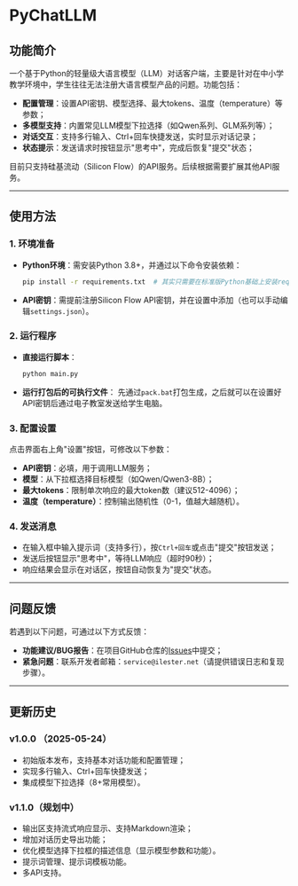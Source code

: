 # PyChatLLM

## 功能简介
一个基于Python的轻量级大语言模型（LLM）对话客户端，主要是针对在中小学教学环境中，学生往往无法注册大语言模型产品的问题。功能包括：
- **配置管理**：设置API密钥、模型选择、最大tokens、温度（temperature）等参数；
- **多模型支持**：内置常见LLM模型下拉选择（如Qwen系列、GLM系列等）；
- **对话交互**：支持多行输入、Ctrl+回车快捷发送，实时显示对话记录；
- **状态提示**：发送请求时按钮显示"思考中"，完成后恢复"提交"状态；

目前只支持硅基流动（Silicon Flow）的API服务。后续根据需要扩展其他API服务。

---

## 使用方法
### 1. 环境准备
- **Python环境**：需安装Python 3.8+，并通过以下命令安装依赖：
  ```bash
  pip install -r requirements.txt  # 其实只需要在标准版Python基础上安装requests库即可
  ```
- **API密钥**：需提前注册Silicon Flow API密钥，并在设置中添加（也可以手动编辑`settings.json`）。

### 2. 运行程序
- **直接运行脚本**：
  ```bash
  python main.py
  ```
- **运行打包后的可执行文件**：
先通过`pack.bat`打包生成，之后就可以在设置好API密钥后通过电子教室发送给学生电脑。

### 3. 配置设置
点击界面右上角"设置"按钮，可修改以下参数：
- **API密钥**：必填，用于调用LLM服务；
- **模型**：从下拉框选择目标模型（如Qwen/Qwen3-8B）；
- **最大tokens**：限制单次响应的最大token数（建议512-4096）；
- **温度（temperature）**：控制输出随机性（0-1，值越大越随机）。

### 4. 发送消息
- 在输入框中输入提示词（支持多行），按`Ctrl+回车`或点击"提交"按钮发送；
- 发送后按钮显示"思考中"，等待LLM响应（超时90秒）；
- 响应结果会显示在对话区，按钮自动恢复为"提交"状态。

---

## 问题反馈
若遇到以下问题，可通过以下方式反馈：
- **功能建议/BUG报告**：在项目GitHub仓库的[Issues](https://github.com/scratchzjnu/PyChatLLM/issues)中提交；
- **紧急问题**：联系开发者邮箱：`service@ilester.net`（请提供错误日志和复现步骤）。

---

## 更新历史
### v1.0.0 （2025-05-24）
- 初始版本发布，支持基本对话功能和配置管理；
- 实现多行输入、Ctrl+回车快捷发送；
- 集成模型下拉选择（8+常用模型）。

### v1.1.0（规划中）
- 输出区支持流式响应显示、支持Markdown渲染；
- 增加对话历史导出功能；
- 优化模型选择下拉框的描述信息（显示模型参数和功能）。
- 提示词管理、提示词模板功能。
- 多API支持。